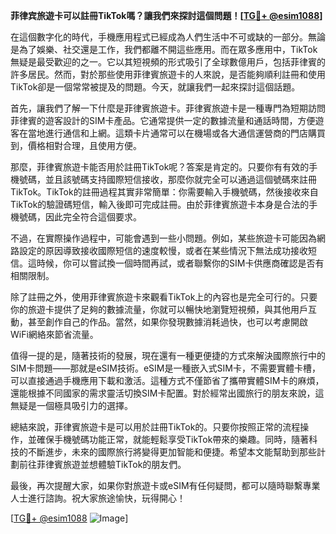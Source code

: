 **菲律宾旅遊卡可以註冊TikTok嗎？讓我們來探討這個問題！[[TG💪+ @esim1088](https://t.me/s/esim1088)]**

在這個數字化的時代，手機應用程式已經成為人們生活中不可或缺的一部分。無論是為了娛樂、社交還是工作，我們都離不開這些應用。而在眾多應用中，TikTok無疑是最受歡迎的之一。它以其短視頻的形式吸引了全球數億用戶，包括菲律賓的許多居民。然而，對於那些使用菲律賓旅遊卡的人來說，是否能夠順利註冊和使用TikTok卻是一個常常被提及的問題。今天，就讓我們一起來探討這個話題。

首先，讓我們了解一下什麼是菲律賓旅遊卡。菲律賓旅遊卡是一種專門為短期訪問菲律賓的遊客設計的SIM卡產品。它通常提供一定的數據流量和通話時間，方便遊客在當地進行通信和上網。這類卡片通常可以在機場或各大通信運營商的門店購買到，價格相對合理，且使用方便。

那麼，菲律賓旅遊卡能否用於註冊TikTok呢？答案是肯定的。只要你有有效的手機號碼，並且該號碼支持國際短信接收，那麼你就完全可以通過這個號碼來註冊TikTok。TikTok的註冊過程其實非常簡單：你需要輸入手機號碼，然後接收來自TikTok的驗證碼短信，輸入後即可完成註冊。由於菲律賓旅遊卡本身是合法的手機號碼，因此完全符合這個要求。

不過，在實際操作過程中，可能會遇到一些小問題。例如，某些旅遊卡可能因為網路設定的原因導致接收國際短信的速度較慢，或者在某些情況下無法成功接收短信。這時候，你可以嘗試換一個時間再試，或者聯繫你的SIM卡供應商確認是否有相關限制。

除了註冊之外，使用菲律賓旅遊卡來觀看TikTok上的內容也是完全可行的。只要你的旅遊卡提供了足夠的數據流量，你就可以暢快地瀏覽短視頻，與其他用戶互動，甚至創作自己的作品。當然，如果你發現數據消耗過快，也可以考慮開啟WiFi網絡來節省流量。

值得一提的是，隨著技術的發展，現在還有一種更便捷的方式來解決國際旅行中的SIM卡問題——那就是eSIM技術。eSIM是一種嵌入式SIM卡，不需要實體卡槽，可以直接通過手機應用下載和激活。這種方式不僅節省了攜帶實體SIM卡的麻煩，還能根據不同國家的需求靈活切換SIM卡配置。對於經常出國旅行的朋友來說，這無疑是一個極具吸引力的選擇。

總結來說，菲律賓旅遊卡是可以用於註冊TikTok的。只要你按照正常的流程操作，並確保手機號碼功能正常，就能輕鬆享受TikTok帶來的樂趣。同時，隨著科技的不斷進步，未來的國際旅行將變得更加智能和便捷。希望本文能幫助到那些計劃前往菲律賓旅遊並想體驗TikTok的朋友們。

最後，再次提醒大家，如果你對旅遊卡或eSIM有任何疑問，都可以隨時聯繫專業人士進行諮詢。祝大家旅途愉快，玩得開心！

[[TG💪+ @esim1088](https://t.me/s/esim1088) ![Image](https://i.postimg.cc/4NQfJmqS/Snipaste-2025-05-13-00-14-12.png)]